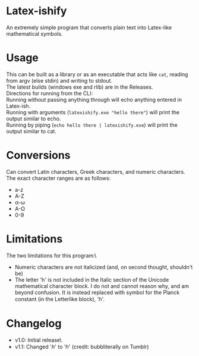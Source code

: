 # Latex-ishify
An extremely simple program that converts plain text into Latex-like mathematical symbols.

# Usage
This can be built as a library or as an executable that acts like `cat`, reading from argv (else stdin) and writing to stdout.\
The latest builds (windows exe and rlib) are in the Releases.\
Directions for running from the CLI:\
Running without passing anything through will echo anything entered in Latex-ish.\
Running with arguments (`latexishify.exe "hello there"`) will print the output similar to echo.\
Running by piping (`echo hello there | latexishify.exe`) will print the output similar to cat.

# Conversions
Can convert Latin characters, Greek characters, and numeric characters. The exact character ranges are as follows:
* a-z
* A-Z
* α-ω
* Α-Ω
* 0-9

# Limitations
The two limitations for this program:\
* Numeric characters are not italicized (and, on second thought, shouldn't be)
* The letter 'h' is not included in the Italic section of the Unicode mathematical character block. I do not and cannot reason why, and am beyond confusion. It is instead replaced with symbol for the Planck constant (in the Letterlike block), 'ℎ'.

# Changelog
* v1.0: Initial release\
* v1.1: Changed '𝘩' to 'ℎ' (credit: bubbliterally on Tumblr)
